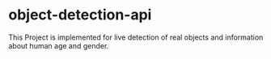 # object-detection-api
This Project is implemented for live detection of real objects and information about human age and gender.

